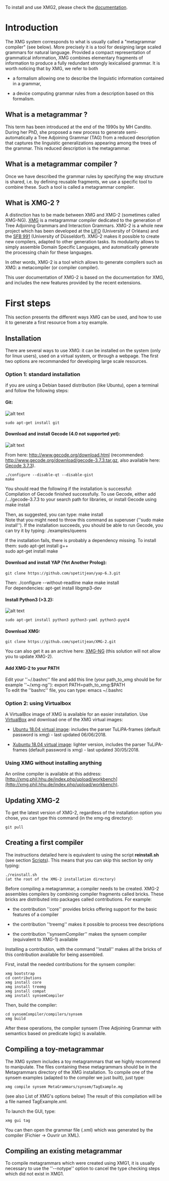 To install and use XMG2, please check the [documentation](http://dokufarm.phil.hhu.de/xmg/).

# Introduction

The XMG system corresponds to what is usually called a "metagrammar compiler" (see below). More precisely it is a tool for designing large scaled grammars for natural language. Provided a compact representation of grammatical information, XMG combines elementary fragments of information to produce a fully redundant strongly lexicalised grammar. It is worth noticing that by XMG, we refer to both

*  a formalism allowing one to describe the linguistic information contained in a grammar,

*  a device computing grammar rules from a description based on this formalism. 

## What is a metagrammar ?

This term has been introduced at the end of the 1990s by MH Candito. During her PhD, she proposed a new process to generate semi-automatically a Tree Adjoining Grammar (TAG) from a reduced description that captures the linguistic generalizations appearing among the trees of the grammar. This reduced description is the metagrammar.

## What is a metagrammar compiler ?

Once we have described the grammar rules by specifying the way structure is shared, i.e. by defining reusable fragments, we use a specific tool to combine these. Such a tool is called a metagrammar compiler. 

## What is XMG-2 ?

A distinction has to be made between XMG and XMG-2 (sometimes called XMG-NG).
[XMG](https///sourcesup.cru.fr/xmg/) is a metagrammar compiler dedicated to the generation of Tree Adjoining Grammars and Interaction Grammars. XMG-2 is a whole new project which has been developed at the [LIFO](http://www.univ-orleans.fr/lifo/?lang=en) (University of Orléans) and the [SFB 991](http://www.sfb991.uni-duesseldorf.de/) (University of Düsseldorf). XMG-2 makes it possible to create new compilers, adapted to other generation tasks. Its modularity allows to simply assemble Domain Specific Languages, and automatically generate the processing chain for these languages.

In other words, XMG-2 is a tool which allows to generate compilers such as XMG: a metacompiler (or compiler compiler).

This user documentation of XMG-2 is based on the documentation for XMG, and includes the new features provided by the recent extensions.

# First steps

This section presents the different ways XMG can be used, and how to use it to generate a first resource from a toy example.
## Installation

There are several ways to use XMG: it can be installed on the system (only for linux users), used on a virtual system, or through a webpage. The first two options are recommanded for developing large scale resources. 
### Option 1: standard installation

if you are using a Debian based distribution (like Ubuntu), open a terminal and follow the following steps:

####  Git:

![alt text](https://raw.githubusercontent.com/spetitjean/XMG-2/master/Doc/images/git.png)

    sudo apt-get install git

#### Download and install Gecode (4.0 not supported yet):

![alt text](https://raw.githubusercontent.com/spetitjean/XMG-2/master/Doc/images/gecode.png)

From here: http://www.gecode.org/download.html (recommended: http://www.gecode.org/download/gecode-3.7.3.tar.gz, also available here: [Gecode 3.7.3](https///drive.google.com/uc?export=download&id=0B2gwCa-ajJXmOUd0VHBZYnNTZ2c)).

    ./configure --disable-qt --disable-gist
    make 
You should read the following if the installation is successful:        
    Compilation of Gecode finished successfully. To use Gecode, either add 
    /.../gecode-3.7.3 to your search path for libraries, or install Gecode using
   make install       
    
Then, as suggested, you can type: 
    make install    
Note that you might need to throw this command as superuser (''sudo make install'').
If the installation succeeds, you should be able to run Gecode, you can try it by typing:
    ./examples/queens
    
If the installation fails, there is probably a dependency missing. To install them: 
    sudo apt-get install g++    
    sudo apt-get install make
####  Download and install YAP (Yet Another Prolog):

    git clone https://github.com/spetitjean/yap-6.3.git

Then:
    ./configure --without-readline
    make 
    make install   
For dependencies: 
    apt-get install libgmp3-dev
#### Install Python3 (>3.2):

![alt text](https://raw.githubusercontent.com/spetitjean/XMG-2/master/Doc/images/python.png)

    sudo apt-get install python3 python3-yaml python3-pyqt4

#### Download XMG:

    git clone https://github.com/spetitjean/XMG-2.git    
You can also get it as an archive here: [XMG-NG](https///drive.google.com/uc?export=download&id=0B2gwCa-ajJXmRmNfU1FvRFpwOGM) (this solution will not allow you to update XMG-2).

#### Add XMG-2 to your PATH

Edit your ''~/.bashrc'' file and add this line (your path_to_xmg should be for example ''~/xmg-ng''):
    export PATH=path_to_xmg:$PATH    
To edit the ''bashrc'' file, you can type:
    emacs ~/.bashrc

### Option 2: using Virtualbox

A VirtualBox image of XMG is available for an easier installation.
Use [VirtualBox](https///www.virtualbox.org/) and download one of the XMG virtual images:

*  [Ubuntu 18.04 virtual image](https///www.dropbox.com/s/nltmtbxram2yd73/XMG-Ubuntu-18.04.ova?dl=1): includes the parser TuLiPA-frames (default password is xmg) - last updated 06/06/2018.

*  [Xubuntu 18.04 virtual image](https///www.dropbox.com/s/knkg4qtfld3ir4g/XMG-Xubuntu-18.04.ova?dl=1): lighter version, includes the parser TuLiPA-frames (default password is xmg) - last updated 30/05/2018.

###  Using XMG without installing anything

An online compiler is available at this address: [http://xmg.phil.hhu.de/index.php/upload/workbench](http://xmg.phil.hhu.de/index.php/upload/workbench).


## Updating XMG-2

To get the latest version of XMG-2, regardless of the installation option you chose, you can type this command (in the xmg-ng directory):
    
    git pull
##  Creating a first compiler

The instructions detailed here is equivalent to using the script **reinstall.sh** (see section [Scripts](http://dokufarm.phil.hhu.de/xmg/doku.php?id=start#scripts)). This means that you can skip this section by only typing:

    ./reinstall.sh
    (at the root of the XMG-2 installation directory)

Before compiling a metagrammar, a compiler needs to be created. XMG-2 assembles compilers by combining compiler fragments called bricks. These bricks are distributed into packages called contributions. For example: 

*  the contribution ''core'' provides bricks offering support for the basic features of a compiler

*  the contribution ''treemg'' makes it possible to process tree descriptions

*  the contribution ''synsemCompiler'' makes the synsem compiler (equivalent to XMG-1) available

Installing a contribution, with the command ''install'' makes all the bricks of this contribution available for being assembled.

First, install the needed contributions for the synsem compiler:

    xmg bootstrap               
    cd contributions            
    xmg install core          
    xmg install treemg         
    xmg install compat         
    xmg install synsemCompiler  

Then, build the compiler:

    cd synsemCompiler/compilers/synsem
    xmg build


After these operations, the compiler synsem (Tree Adjoining Grammar with semantics based on predicate logic) is available.

##  Compiling a toy-metagrammar

The XMG system includes a toy metagrammars that we highly recommend to manipulate. The files containing these metagrammars should be in the Metagrammars directory of the XMG installation. To compile one of the synsem examples (adapted to the compiler we just built), just type:

    xmg compile synsem MetaGrammars/synsem/TagExample.mg
(see also List of XMG's options below)
The result of this compilation will be a file named TagExample.xml.

To launch the GUI, type:

    xmg gui tag

You can then open the grammar file (.xml) which was generated by the compiler (Fichier -> Ouvrir un XML).

##  Compiling an existing metagrammar

To compile metagrammars which were created using XMG1, it is usually necessary to use the ''--notype'' option to cancel the type checking steps which did not exist in XMG1.    
